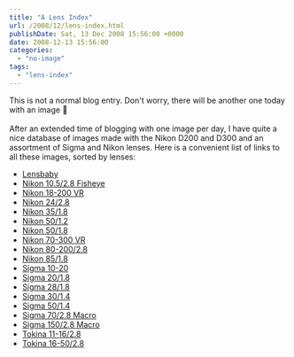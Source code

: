 ```yaml
---
title: "A Lens Index"
url: /2008/12/lens-index.html
publishDate: Sat, 13 Dec 2008 15:56:00 +0000
date: 2008-12-13 15:56:00
categories: 
  - "no-image"
tags: 
  - "lens-index"
---
```

This is not a normal blog entry. Don't worry, there will be another one today with an image 🙂<br/><br/>After an extended time of blogging with one image per day, I have quite a nice database of images made with the Nikon D200 and D300 and an assortment of Sigma and Nikon lenses. Here is a convenient list of links to all these images, sorted by lenses:<br/><ul><li><a dir="ltr" href="/category/lensbaby"> Lensbaby </a></li><li><a dir="ltr" href="/category/nikon-10-52-8-fisheye"> Nikon 10.5/2.8 Fisheye </a></li><li><a dir="ltr" href="/category/nikon-18-200-vr"> Nikon 18-200 VR </a></li><li><a href="/category/nikon-242-8">Nikon 24/2.8</a></li><li><a dir="ltr" href="/category/nikon-351-8"> Nikon 35/1.8 </a></li><li><a dir="ltr" href="/category/nikon-501-2"> Nikon 50/1.2 </a></li><li><a dir="ltr" href="/category/nikon-501-8"> Nikon 50/1.8 </a></li><li><a dir="ltr" href="/category/nikon-70-300-vr"> Nikon 70-300 VR </a></li><li><a dir="ltr" href="/category/nikon-80-2002-8"> Nikon 80-200/2.8 </a></li><li><a dir="ltr" href="/category/nikon-851-8"> Nikon 85/1.8 </a></li><li><a dir="ltr" href="/category/sigma-10-20"> Sigma 10-20 </a></li><li><a dir="ltr" href="/category/sigma-201-8"> Sigma 20/1.8 </a></li><li><a dir="ltr" href="/category/sigma-281-8"> Sigma 28/1.8 </a></li><li><a dir="ltr" href="/category/sigma-301-4"> Sigma 30/1.4 </a></li><li><a dir="ltr" href="/category/sigma-501-4"> Sigma 50/1.4 </a></li><li><a dir="ltr" href="/category/sigma-702-8-macro"> Sigma 70/2.8 Macro </a></li><li><a dir="ltr" href="/category/sigma-1502-8-macro"> Sigma 150/2.8 Macro </a></li><li><a dir="ltr" href="/category/tokina-11-162-8">Tokina 11-16/2.8</a></li><li><a dir="ltr" href="/category/tokina-16-502-8"> Tokina 16-50/2.8 </a></li></ul>
